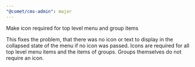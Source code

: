 ```yaml
---
"@comet/cms-admin": major
---
```


Make icon required for top level menu and group items

This fixes the problem, that there was no icon or text to display in the collapsed state of the menu if no icon was passed. 
Icons are required for all top level menu items and the items of groups. Groups themselves do not require an icon.